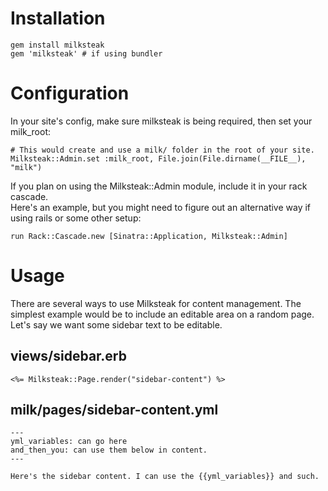 # Installation

    gem install milksteak 
    gem 'milksteak' # if using bundler

# Configuration

In your site's config, make sure milksteak is being required, then set your milk_root:

    # This would create and use a milk/ folder in the root of your site.
    Milksteak::Admin.set :milk_root, File.join(File.dirname(__FILE__), "milk")

If you plan on using the Milksteak::Admin module, include it in your rack cascade.  
Here's an example, but you might need to figure out an alternative way if using 
rails or some other setup:

    run Rack::Cascade.new [Sinatra::Application, Milksteak::Admin]

# Usage

There are several ways to use Milksteak for content management.  The simplest example 
would be to include an editable area on a random page.  Let's say we want some sidebar 
text to be editable.  

## views/sidebar.erb

    <%= Milksteak::Page.render("sidebar-content") %>

## milk/pages/sidebar-content.yml

    ---
    yml_variables: can go here
    and_then_you: can use them below in content.
    ---
    
    Here's the sidebar content. I can use the {{yml_variables}} and such.

